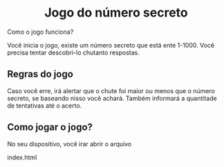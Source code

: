 <h1 align ="center">Jogo do número secreto</h1>

<p>Como o jogo funciona?</p>
Você inicia o jogo, existe um número secreto que está ente 1-1000. Você precisa tentar descobri-lo chutanto respostas.
<h2>Regras do jogo</h2>
<p>Caso você erre, irá alertar que o chute foi maior ou menos que o número secreto, se baseando nisso você achará. Também informará a quantitade de tentativas até o acerto.</p>
<h2>Como jogar o jogo?</h2>
<p>No seu dispositivo, você irar abrir o arquivo</p> <p>index.html</p>
